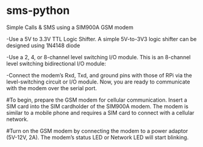 # sms-python
Simple Calls & SMS using a SIM900A GSM modem

-Use a 5V to 3.3V TTL Logic Shifter. A simple 5V-to-3V3 logic shifter can be designed using 1N4148 diode 

-Use a 2, 4, or 8-channel level switching I/O module. This is an 8-channel level switching bidirectional I/O module:

-Connect the modem’s Rxd, Txd, and ground pins with those of RPi via the level-switching circuit or I/O module. Now, you are ready to communicate with the modem over the serial port.

#To begin, prepare the GSM modem for cellular communication. Insert a SIM card into the SIM cardholder of the SIM900A modem. The modem is similar to a mobile phone and requires a SIM card to connect with a cellular network. 

#Turn on the GSM modem by connecting the modem to a power adaptor (5V-12V, 2A). The modem’s status LED or Network LED will start blinking.
